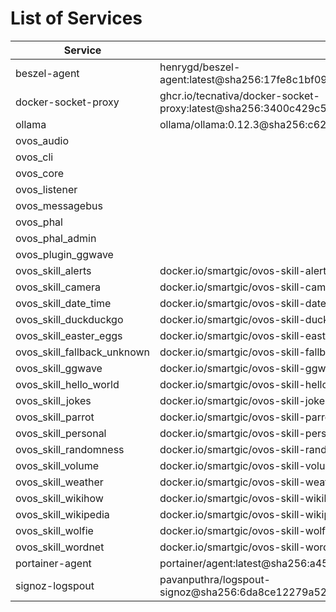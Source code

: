 # List of Services



| Service | Image |
| --- | --- |
| beszel-agent | henrygd/beszel-agent:latest@sha256:17fe8c1bf093bc65fba8808093de6b3a3a8ed915bc59eef9815ea42c889aab6a |
| docker-socket-proxy | ghcr.io/tecnativa/docker-socket-proxy:latest@sha256:3400c429c5f9e1b21d62130fb93b16e2e772d4fb7695bd52fc2b743800b9fe9e |
| ollama | ollama/ollama:0.12.3@sha256:c622a7adec67cf5bd7fe1802b7e26aa583a955a54e91d132889301f50c3e0bd0 |
| ovos_audio |  |
| ovos_cli |  |
| ovos_core |  |
| ovos_listener |  |
| ovos_messagebus |  |
| ovos_phal |  |
| ovos_phal_admin |  |
| ovos_plugin_ggwave |  |
| ovos_skill_alerts | docker.io/smartgic/ovos-skill-alerts: |
| ovos_skill_camera | docker.io/smartgic/ovos-skill-camera: |
| ovos_skill_date_time | docker.io/smartgic/ovos-skill-date-time: |
| ovos_skill_duckduckgo | docker.io/smartgic/ovos-skill-duckduckgo: |
| ovos_skill_easter_eggs | docker.io/smartgic/ovos-skill-easter-eggs: |
| ovos_skill_fallback_unknown | docker.io/smartgic/ovos-skill-fallback-unknown: |
| ovos_skill_ggwave | docker.io/smartgic/ovos-skill-ggwave: |
| ovos_skill_hello_world | docker.io/smartgic/ovos-skill-hello-world: |
| ovos_skill_jokes | docker.io/smartgic/ovos-skill-jokes: |
| ovos_skill_parrot | docker.io/smartgic/ovos-skill-parrot: |
| ovos_skill_personal | docker.io/smartgic/ovos-skill-personal: |
| ovos_skill_randomness | docker.io/smartgic/ovos-skill-randomness: |
| ovos_skill_volume | docker.io/smartgic/ovos-skill-volume: |
| ovos_skill_weather | docker.io/smartgic/ovos-skill-weather: |
| ovos_skill_wikihow | docker.io/smartgic/ovos-skill-wikihow: |
| ovos_skill_wikipedia | docker.io/smartgic/ovos-skill-wikipedia: |
| ovos_skill_wolfie | docker.io/smartgic/ovos-skill-wolfie: |
| ovos_skill_wordnet | docker.io/smartgic/ovos-skill-wordnet: |
| portainer-agent | portainer/agent:latest@sha256:a454c023f4b79ae308e372e5a4ab0d37961d6d8ad88fe5945544435203ded198 |
| signoz-logspout | pavanputhra/logspout-signoz@sha256:6da8ce12279a5262de8b2d5c083ce82d4c878c4eab702b4d328afe147ed7553b |


